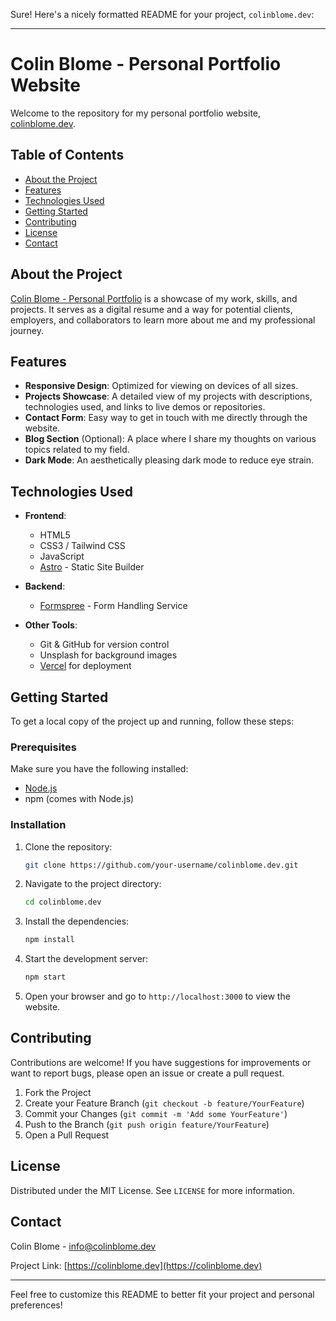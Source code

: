Sure! Here's a nicely formatted README for your project, `colinblome.dev`:

---

# Colin Blome - Personal Portfolio Website

Welcome to the repository for my personal portfolio website, [colinblome.dev](https://colinblome.dev).

## Table of Contents

- [About the Project](#about-the-project)
- [Features](#features)
- [Technologies Used](#technologies-used)
- [Getting Started](#getting-started)
- [Contributing](#contributing)
- [License](#license)
- [Contact](#contact)

## About the Project

[Colin Blome - Personal Portfolio](https://colinblome.dev) is a showcase of my work, skills, and projects. It serves as a digital resume and a way for potential clients, employers, and collaborators to learn more about me and my professional journey.

## Features

- **Responsive Design**: Optimized for viewing on devices of all sizes.
- **Projects Showcase**: A detailed view of my projects with descriptions, technologies used, and links to live demos or repositories.
- **Contact Form**: Easy way to get in touch with me directly through the website.
- **Blog Section** (Optional): A place where I share my thoughts on various topics related to my field.
- **Dark Mode**: An aesthetically pleasing dark mode to reduce eye strain.

## Technologies Used

- **Frontend**:
  - HTML5
  - CSS3 / Tailwind CSS
  - JavaScript
  - [Astro](https://astro.build) - Static Site Builder

- **Backend**:
  - [Formspree](https://formspree.io) - Form Handling Service

- **Other Tools**:
  - Git & GitHub for version control
  - Unsplash for background images
  - [Vercel](https://vercel.com) for deployment

## Getting Started

To get a local copy of the project up and running, follow these steps:

### Prerequisites

Make sure you have the following installed:

- [Node.js](https://nodejs.org/en/download/)
- npm (comes with Node.js)

### Installation

1. Clone the repository:

   ```bash
   git clone https://github.com/your-username/colinblome.dev.git
   ```

2. Navigate to the project directory:

   ```bash
   cd colinblome.dev
   ```

3. Install the dependencies:

   ```bash
   npm install
   ```

4. Start the development server:

   ```bash
   npm start
   ```

5. Open your browser and go to `http://localhost:3000` to view the website.

## Contributing

Contributions are welcome! If you have suggestions for improvements or want to report bugs, please open an issue or create a pull request.

1. Fork the Project
2. Create your Feature Branch (`git checkout -b feature/YourFeature`)
3. Commit your Changes (`git commit -m 'Add some YourFeature'`)
4. Push to the Branch (`git push origin feature/YourFeature`)
5. Open a Pull Request

## License

Distributed under the MIT License. See `LICENSE` for more information.

## Contact

Colin Blome - [info@colinblome.dev](info@colinblome.dev)

Project Link: [https://colinblome.dev](https://colinblome.dev)

---

Feel free to customize this README to better fit your project and personal preferences!
